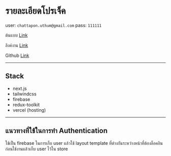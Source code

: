 # รายละเอียดโปรเจ็ค

user: `chattapon.uthum@gmail.com`
pass: `111111`

ต้นแบบ [Link](https://www.uplabs.com/posts/mobile-notes-app-ui-design-template-a6fc218c-d639-4366-b77f-d8ae7aa1f124)

ลิงค์งาน [Link](https://edispro-note-app.vercel.app/)

Github [Link](https://github.com/bluenightz/edispro-note-app/tree/main)

---

## Stack

- next.js
- tailwindcss
- firebase
- redux-toolkit
- vercel (hosting)

---

## แนวทางที่ใช้ในการทำ Authentication

ใช้เป็น firebase ในการเก็บ user แล้วใช้ layout template ที่ต่างกันระหว่างหน้าที่ต้องล็อคอินก่อนใช้งานแล้วเก็บ user ไว้ใน store
